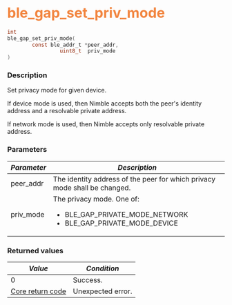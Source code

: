 ## <font color="#F2853F" style="font-size:24pt">ble\_gap\_set\_priv\_mode</font>

```c
int
ble_gap_set_priv_mode(
        const ble_addr_t *peer_addr,
                 uint8_t  priv_mode
)
```

### Description

Set privacy mode for given device.
 
 If device mode is used, then Nimble accepts both the peer's identity address and a resolvable private address.
 
 If network mode is used, then Nimble accepts only resolvable private address. 

### Parameters

| *Parameter* | *Description* |
|-------------|---------------|
| peer\_addr | The identity address of the peer for which privacy mode shall be changed. |
| priv\_mode | The privacy mode.  One of: <ul><li>BLE\_GAP\_PRIVATE\_MODE\_NETWORK</li> <li>BLE\_GAP\_PRIVATE\_MODE\_DEVICE</li> </ul> |

### Returned values

| *Value* | *Condition* |
|---------|-------------|
| 0 | Success. |
| [Core return code](../../ble_hs_return_codes/#return-codes-core) | Unexpected error. |
